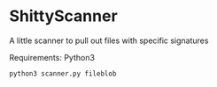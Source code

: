 # ShittyScanner

A little scanner to pull out files with specific signatures

Requirements:
  Python3
  
```bash
python3 scanner.py fileblob
```
